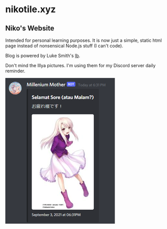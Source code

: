 # nikotile.xyz
## Niko's Website

Intended for personal learning purposes. It is now just a simple, static html page
instead of nonsensical Node.js stuff (I can't code).

Blog is powered by Luke Smith's [lb](https://github.com/LukeSmithxyz/lb).

Don't mind the Illya pictures. I'm using them for my Discord server daily reminder.

![Illya](/pictures/discord-reminder.png)
